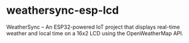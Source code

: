 # weathersync-esp-lcd
 WeatherSync – An ESP32-powered IoT project that displays real-time weather and local time on a 16x2 LCD using the OpenWeatherMap API.
